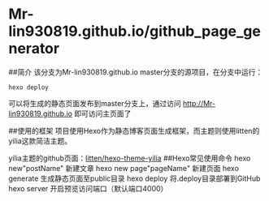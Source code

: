 # Mr-lin930819.github.io/github_page_generator
##简介
该分支为Mr-lin930819.github.io master分支的源项目，在分支中运行：

    hexo deploy
可以将生成的静态页面发布到master分支上，通过访问 http://Mr-lin930819.github.io 即可访问主页面了

##使用的框架
  项目使用Hexo作为静态博客页面生成框架，而主题则使用litten的yilia这款简洁主题。
  
  yilia主题的github页面：[litten/hexo-theme-yilia](https://github.com/litten/hexo-theme-yilia)
##Hexo常见使用命令
    hexo new"postName"        新建文章
    hexo new page"pageName"   新建页面
    hexo generate             生成静态页面至public目录
    hexo deploy               将.deploy目录部署到GitHub
    hexo server               开启预览访问端口（默认端口4000）
